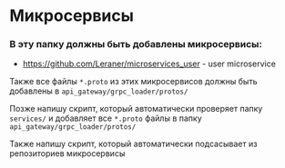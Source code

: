 # Микросервисы

### В эту папку должны быть добавлены микросервисы:

* https://github.com/Leraner/microservices_user - user microservice

Также все файлы `*.proto` из этих микросервисов должны быть добавлены в `api_gateway/grpc_loader/protos/`

Позже напишу скрипт, который автоматически проверяет папку `services/` и добавляет все `*.proto` файлы в
папку `api_gateway/grpc_loader/protos/`

Также напишу скрипт, который автоматически подсасывает из репозиториев микросервисы